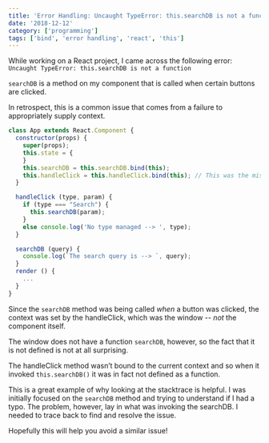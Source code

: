 ```yaml
---
title: 'Error Handling: Uncaught TypeError: this.searchDB is not a function'
date: '2018-12-12'
category: ['programming']
tags: ['bind', 'error handling', 'react', 'this']
---
```


While working on a React project, I came across the following error: `Uncaught TypeError: this.searchDB is not a function`

`searchDB` is a method on my component that is called when certain buttons are clicked.

In retrospect, this is a common issue that comes from a failure to appropriately supply context.

```javascript
class App extends React.Component {
  constructor(props) {
    super(props);
    this.state = {
    }
    this.searchDB = this.searchDB.bind(this);
    this.handleClick = this.handleClick.bind(this); // This was the missing critical line
  }

  handleClick (type, param) {
    if (type === "Search") {
      this.searchDB(param);
    }
    else console.log('No type managed --> ', type);
  }

  searchDB (query) {
    console.log(`The search query is --> `, query);
  }
  render () {
    ...
  }
}
```

Since the `searchDB` method was being called _when_ a button was clicked, the context was set by the handleClick, which was the window -- _not_ the component itself.

The window does not have a function `searchDB`, however, so the fact that it is not defined is not at all surprising.

The handleClick method wasn’t bound to the current context and so when it invoked `this.searchDB()` it was in fact not defined as a function.

This is a great example of why looking at the stacktrace is helpful. I was initially focused on the `searchDB` method and trying to understand if I had a typo. The problem, however, lay in what was invoking the searchDB. I needed to trace back to find and resolve the issue.

Hopefully this will help you avoid a similar issue!
